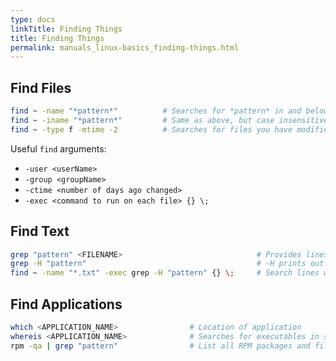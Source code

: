 ```yaml
---
type: docs
linkTitle: Finding Things
title: Finding Things
permalink: manuals_linux-basics_finding-things.html
---
```


## Find Files

```bash
find ~ -name "*pattern*"          # Searches for *pattern* in and below your home directory
find ~ -iname "*pattern*"         # Same as above, but case insensitive
find ~ -type f -mtime -2          # Searches for files you have modified in the last two days
```

Useful `find` arguments:

* `-user <userName>`
* `-group <groupName>`
* `-ctime <number of days ago changed>`
* `-exec <command to run on each file> {} \;`

## Find Text

```bash
grep "pattern" <FILENAME>                              # Provides lines in a file where "pattern" appears
grep -H "pattern"                                      # -H prints out file name in front of pattern
find ~ -name "*.txt" -exec grep -H "pattern" {} \;     # Search lines where "pattern" appears in files with names that end with ".txt"
```

## Find Applications

```bash
which <APPLICATION_NAME>                # Location of application
whereis <APPLICATION_NAME>              # Searches for executables in set of directories
rpm -qa | grep "pattern"                # List all RPM packages and filter based on "pattern"
```
